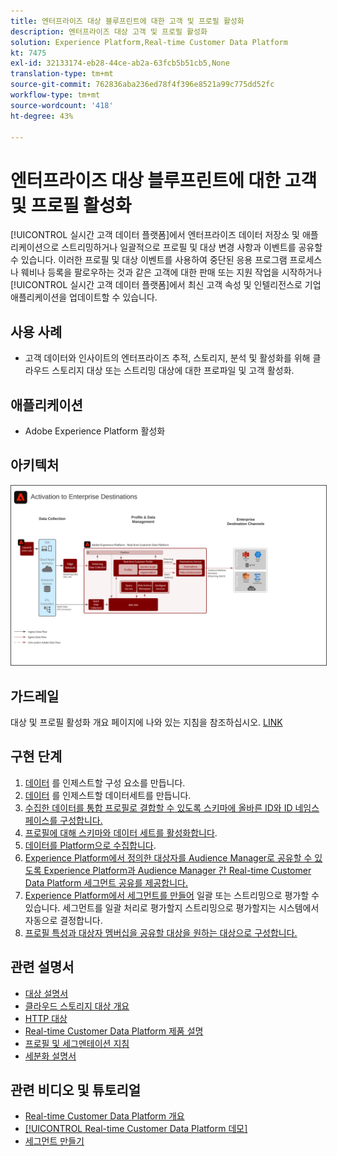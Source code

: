 ```yaml
---
title: 엔터프라이즈 대상 블루프린트에 대한 고객 및 프로필 활성화
description: 엔터프라이즈 대상 고객 및 프로필 활성화
solution: Experience Platform,Real-time Customer Data Platform
kt: 7475
exl-id: 32133174-eb28-44ce-ab2a-63fcb5b51cb5,None
translation-type: tm+mt
source-git-commit: 762836aba236ed78f4f396e8521a99c775dd52fc
workflow-type: tm+mt
source-wordcount: '418'
ht-degree: 43%

---
```


# 엔터프라이즈 대상 블루프린트에 대한 고객 및 프로필 활성화

[!UICONTROL 실시간 고객 데이터 플랫폼]에서 엔터프라이즈 데이터 저장소 및 애플리케이션으로 스트리밍하거나 일괄적으로 프로필 및 대상 변경 사항과 이벤트를 공유할 수 있습니다. 이러한 프로필 및 대상 이벤트를 사용하여 중단된 응용 프로그램 프로세스나 웨비나 등록을 팔로우하는 것과 같은 고객에 대한 판매 또는 지원 작업을 시작하거나 [!UICONTROL 실시간 고객 데이터 플랫폼]에서 최신 고객 속성 및 인텔리전스로 기업 애플리케이션을 업데이트할 수 있습니다.

## 사용 사례

* 고객 데이터와 인사이트의 엔터프라이즈 추적, 스토리지, 분석 및 활성화를 위해 클라우드 스토리지 대상 또는 스트리밍 대상에 대한 프로파일 및 고객 활성화.

## 애플리케이션

* Adobe Experience Platform 활성화

## 아키텍처

<img src="assets/enterprise_destination_activation.svg" alt="기업 활성화 시나리오를 위한 참조 아키텍처" style="border:1px solid #4a4a4a" />


## 가드레일

대상 및 프로필 활성화 개요 페이지에 나와 있는 지침을 참조하십시오. [LINK](overview.md)

## 구현 단계

1. [데이터](https://experienceleague.adobe.com/docs/platform-learn/tutorials/schemas/create-a-schema.html) 를 인제스트할 구성 요소를 만듭니다.
1. [데이터](https://experienceleague.adobe.com/docs/platform-learn/tutorials/data-ingestion/create-datasets-and-ingest-data.html) 를 인제스트할 데이터세트를 만듭니다.
1. [수집한 데이터를 통합 프로필로 결합할 수 있도록 스키마에 올바른 ID와 ID 네임스페이스를 구성합니다.](https://experienceleague.adobe.com/docs/platform-learn/tutorials/identities/label-ingest-and-verify-identity-data.html)
1. [프로필에 대해 스키마와 데이터 세트를 활성화합니다](https://experienceleague.adobe.com/docs/platform-learn/tutorials/profiles/bring-data-into-the-real-time-customer-profile.html).
1. [데이터를 Platform으로 수집합니다](https://experienceleague.adobe.com/?recommended=ExperiencePlatform-D-1-2020.1.dataingestion).
1. [Experience Platform에서 정의한 대상자를 Audience Manager로 공유할 수 있도록 Experience Platform과 Audience Manager 간 Real-time Customer Data Platform 세그먼트 공유를 제공합니다.](https://www.adobe.com/go/audiences)
1. [Experience Platform에서 세그먼트를 만들어](https://experienceleague.adobe.com/docs/platform-learn/tutorials/segments/create-segments.html?lang=ko) 일괄 또는 스트리밍으로 평가할 수 있습니다. 세그먼트를 일괄 처리로 평가할지 스트리밍으로 평가할지는 시스템에서 자동으로 결정합니다.
1. [프로필 특성과 대상자 멤버십을 공유할 대상을 원하는 대상으로 구성합니다.](https://experienceleague.adobe.com/docs/platform-learn/tutorials/destinations/create-destinations-and-activate-data.html)

## 관련 설명서

* [대상 설명서](https://experienceleague.adobe.com/docs/experience-platform/destinations/catalog/overview.html?lang=ko)
* [클라우드 스토리지 대상 개요](https://experienceleague.adobe.com/docs/experience-platform/destinations/catalog/cloud-storage/overview.html?lang=en#catalog)
* [HTTP 대상](https://experienceleague.adobe.com/docs/experience-platform/destinations/catalog/http-destination.html?lang=en#overview)
* [Real-time Customer Data Platform 제품 설명 ](https://helpx.adobe.com/kr/legal/product-descriptions/real-time-customer-data-platform.html)
* [프로필 및 세그멘테이션 지침](https://experienceleague.adobe.com/docs/experience-platform/profile/guardrails.html?lang=ko)
* [세분화 설명서](https://experienceleague.adobe.com/docs/experience-platform/segmentation/api/streaming-segmentation.html?lang=ko)

## 관련 비디오 및 튜토리얼

* [Real-time Customer Data Platform 개요 ](https://experienceleague.adobe.com/docs/platform-learn/tutorials/application-services/rtcdp/understanding-the-real-time-customer-data-platform.html?lang=ko)
* [[!UICONTROL Real-time Customer Data Platform 데모]](https://experienceleague.adobe.com/docs/platform-learn/tutorials/application-services/rtcdp/demo.html?lang=ko)
* [세그먼트 만들기](https://experienceleague.adobe.com/docs/platform-learn/tutorials/segments/create-segments.html)
